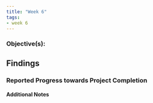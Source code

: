 ```yaml
---
title: "Week 6"
tags:
- week 6
---
```


### Objective(s): 


## Findings 


### Reported Progress towards Project Completion


#### Additional Notes